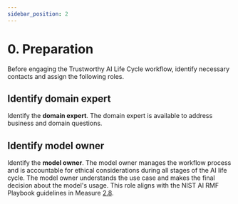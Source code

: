 ```yaml
---
sidebar_position: 2
---
```


# 0. Preparation
Before engaging the Trustworthy AI Life Cycle workflow, identify necessary contacts and assign the following roles.

## Identify domain expert
Identify the **domain expert**.
The domain expert is available to address business and domain questions.

## Identify model owner
Identify the **model owner**.
The model owner manages the workflow process and is accountable for ethical considerations during all stages of the AI life cycle.
The model owner understands the use case and makes the final decision about the model's usage.
This role aligns with the NIST AI RMF Playbook guidelines in Measure [2.8](https://airc.nist.gov/AI_RMF_Knowledge_Base/Playbook/Measure#Measure%202.8).
